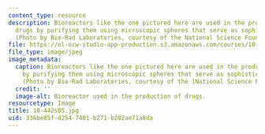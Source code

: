 ```yaml
---
content_type: resource
description: Bioreactors like the one pictured here are used in the production of
  drugs by purifying them using microscopic spheres that serve as sophisticated filters.
  (Photo by Bio-Rad Laboratories, courtesy of the National Science Foundation.)
file: https://ol-ocw-studio-app-production.s3.amazonaws.com/courses/10-442-biochemical-engineering-spring-2005/336be85fd2547401b271b202ae71a8da_10-442s05.jpg
file_type: image/jpeg
image_metadata:
  caption: Bioreactors like the one pictured here are used in the production of drugs
    by purifying them using microscopic spheres that serve as sophisticated filters.
    (Photo by Bio-Rad Laboratories, courtesy of the [National Science Foundation](http://www.nsf.gov/).)
  credit: ''
  image-alt: Bioreactor used in the production of drugs.
resourcetype: Image
title: 10-442s05.jpg
uid: 336be85f-d254-7401-b271-b202ae71a8da
---
```

